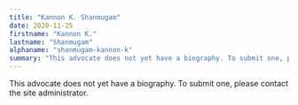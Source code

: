 ```yaml
---
title: "Kannon K. Shanmugam"
date: 2020-11-25
firstname: "Kannon K."
lastname: "Shanmugam"
alphaname: "shanmugam-kannon-k"
summary: "This advocate does not yet have a biography. To submit one, please contact the site administrator."
---
```

This advocate does not yet have a biography. To submit one, please contact the site administrator.

